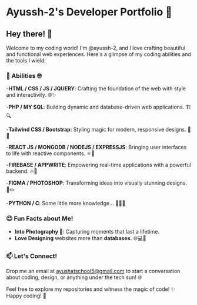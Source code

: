 # Ayussh-2's Developer Portfolio 🚀

## Hey there! 👋

Welcome to my coding world! I'm @ayussh-2, and I love crafting beautiful and functional web experiences. Here's a glimpse of my coding abilities and the tools I wield:

### 📖 Abilities 🤓
-**HTML / CSS / JS / JQUERY**: Crafting the foundation of the web with style and interactivity. 🌐✨

-**PHP / MY SQL**: Building dynamic and database-driven web applications. 🏗️🔍

-**Tailwind CSS / Bootstrap**: Styling magic for modern, responsive designs. 🎨🔧

-**REACT JS / MONGODB / NODEJS / EXPRESSJS**: Bringing user interfaces to life with reactive components. ⚛️🚀

-**FIREBASE / APPWRITE**: Empowering real-time applications with a powerful backend. 🔥🚀

-**FIGMA / PHOTOSHOP**: Transforming ideas into visually stunning designs. 🎨✏️

-**PYTHON / C**: Some little more knowledge... 🐍👨‍💻

### 😉 Fun Facts about Me!
- **Into Photography 📸**: Capturing moments that last a lifetime.
- **Love Designing** websites more than **databases.** 🌐💻💖

### 📫 Let's Connect!
Drop me an email at [ayushatschool5@gmail.com](mailto:ayushatschool5@gmail.com) to start a conversation about coding, design, or anything under the tech sun! 🌐

Feel free to explore my repositories and witness the magic of code! ✨ Happy coding! 🚀

